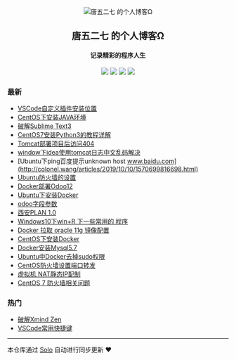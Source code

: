 <p align="center"><img alt="唐五二七 的个人博客Ω" src="https://static.b3log.org/images/brand/solo-32.png"></p><h2 align="center">
唐五二七 的个人博客Ω
</h2>

<h4 align="center">记录精彩的程序人生</h4>
<p align="center"><a title="唐五二七 的个人博客Ω" target="_blank" href="https://github.com/tang527/solo-blog"><img src="https://img.shields.io/github/last-commit/tang527/solo-blog.svg?style=flat-square&color=FF9900"></a>
<a title="GitHub repo size in bytes" target="_blank" href="https://github.com/tang527/solo-blog"><img src="https://img.shields.io/github/repo-size/tang527/solo-blog.svg?style=flat-square"></a>
<a title="Solo Version" target="_blank" href="https://github.com/b3log/solo/releases"><img src="https://img.shields.io/badge/solo-3.6.4-f1e05a.svg?style=flat-square&color=blueviolet"></a>
<a title="Hits" target="_blank" href="https://github.com/b3log/hits"><img src="https://hits.b3log.org/tang527/solo-blog.svg"></a></p>

### 最新

* [VSCode自定义插件安装位置](http://colonel.wang/articles/2019/11/16/1573888193179.html)
* [CentOS下安装JAVA环境](http://colonel.wang/articles/2019/11/03/1572794768315.html)
* [破解Sublime Text3](http://colonel.wang/articles/2019/10/31/1572517601844.html)
* [CentOS7安装Python3的教程详解](http://colonel.wang/articles/2019/10/23/1571825841966.html)
* [Tomcat部署项目后访问404](http://colonel.wang/articles/2019/10/14/1571061123131.html)
* [window下idea使用tomcat日志中文乱码解决](http://colonel.wang/articles/2019/10/14/1571035227998.html)
* [Ubuntu下ping百度提示unknown host www.baidu.com](http://colonel.wang/articles/2019/10/10/1570699816698.html)
* [Ubuntu防火墙的设置](http://colonel.wang/articles/2019/10/09/1570585209302.html)
* [Docker部署Odoo12](http://colonel.wang/articles/2019/10/09/1570584588820.html)
* [Ubuntu下安装Docker](http://colonel.wang/articles/2019/10/09/1570584106041.html)
* [odoo字段参数](http://colonel.wang/articles/2019/10/07/1570420742506.html)
* [西安PLAN 1.0](http://colonel.wang/articles/2019/09/28/1569682111255.html)
* [Windows10下win+R 下一些常用的 程序](http://colonel.wang/articles/2019/09/25/1569402930596.html)
* [Docker 拉取 oracle 11g 镜像配置](http://colonel.wang/articles/2019/09/23/1569209976895.html)
* [CentOS下安装Docker](http://colonel.wang/articles/2019/09/23/1569206218337.html)
* [Docker安装Mysql5.7](http://colonel.wang/articles/2019/09/23/1569169647165.html)
* [Ubuntu中Docker去掉sudo权限](http://colonel.wang/articles/2019/09/22/1569164247459.html)
* [CentOS防火墙设置端口转发](http://colonel.wang/articles/2019/09/19/1568885637667.html)
* [虚拟机 NAT静态IP配制](http://colonel.wang/articles/2019/09/19/1568882553818.html)
* [CentOS 7 防火墙相关问题](http://colonel.wang/articles/2019/09/17/1568730615726.html)

### 热门

* [破解Xmind Zen](http://colonel.wang/articles/2019/09/16/1568632887155.html)
* [VSCode常用快捷键](http://colonel.wang/articles/2019/09/17/1568703920364.html)



---

本仓库通过 [Solo](https://github.com/b3log/solo) 自动进行同步更新 ❤️ 